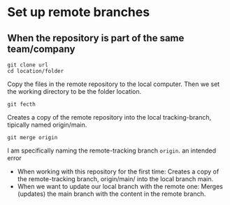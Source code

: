# Set up remote branches
## When the repository is part of the same team/company
```
git clone url
cd location/folder
```
Copy the files in the remote repository to the local computer. Then we set the working directory to be the folder location.

```
git fecth
```
Creates a copy of the remote repository into the local tracking-branch, tipically named origin/main.

```
git merge origin
```
I am specifically naming the remote-tracking branch `origin`.
an intended error

- When working with this repository for the first time:
Creates a copy of the remote-tracking branch, origin/main/ into the local branch main.
- When we want to update our local branch with the remote one:
Merges (updates) the main branch with the content in the remote branch.